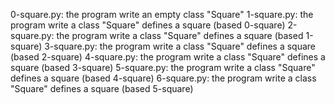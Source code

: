 0-square.py: the program write an empty class "Square"
1-square.py: the program write a class "Square" defines a square (based 0-square)
2-square.py: the program write a class "Square" defines a square (based 1-square)
3-square.py: the program write a class "Square" defines a square (based 2-square)
4-square.py: the program write a class "Square" defines a square (based 3-square)
5-square.py: the program write a class "Square" defines a square (based 4-square)
6-square.py: the program write a class "Square" defines a square (based 5-square)